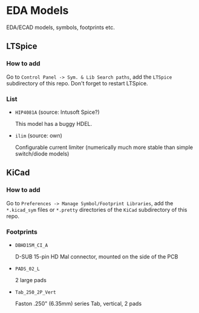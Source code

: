 # EDA Models
EDA/ECAD models, symbols, footprints etc.

## LTSpice

### How to add

Go to `Control Panel -> Sym. & Lib Search paths`, add the `LTSpice` subdirectory of this repo. Don't forget to restart LTSpice.

### List

 - `HIP4081A` (source: Intusoft Spice?)

   This model has a buggy HDEL.

 - `ilim` (source: own)

   Configurable current limiter (numerically much more stable than simple switch/diode models)

## KiCad

### How to add

Go to `Preferences -> Manage Symbol/Footprint Libraries`, add the `*.kicad_sym` files or `*.pretty` directories of the `KiCad` subdirectory of this repo.

### Footprints

 - `DBHD15M_CI_A`

   D-SUB 15-pin HD Mal connector, mounted on the side of the PCB

 - `PADS_02_L`

   2 large pads

 - `Tab_250_2P_Vert`

   Faston .250" (6.35mm) series Tab, vertical, 2 pads

